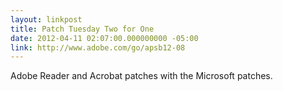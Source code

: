 ```yaml
---
layout: linkpost
title: Patch Tuesday Two for One
date: 2012-04-11 02:07:00.000000000 -05:00
link: http://www.adobe.com/go/apsb12-08
---
```


Adobe Reader and Acrobat patches with the Microsoft patches.
